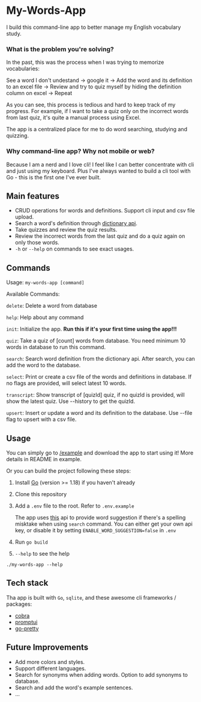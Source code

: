 # My-Words-App
I build this command-line app to better manage my English vocabulary study.

### What is the problem you're solving?

In the past, this was the process when I was trying to memorize vocabularies:

See a word I don't undestand -> google it -> Add the word and its definition to an excel file -> Review and try to quiz myself by hiding the definition column on excel -> Repeat

As you can see, this process is tedious and hard to keep track of my progress. For example, if I want to take a quiz only on the incorrect words from last quiz, it's quite a manual process using Excel. 

The app is a centralized place for me to do word searching, studying and quizzing.

### Why command-line app? Why not mobile or web?

Because I am a nerd and I love cli! I feel like I can better concentrate with cli and just using my keyboard. Plus I've always wanted to build a cli tool with Go - this is the first one I've ever built.
## Main features
- CRUD operations for words and definitions. Support cli input and csv file upload.
- Search a word's definition through [dictionary api](https://dictionaryapi.dev/).
- Take quizzes and review the quiz results.
- Review the incorrect words from the last quiz and do a quiz again on only those words.
- `-h` or `--help` on commands to see exact usages.

## Commands
Usage: `my-words-app [command]`

Available Commands:

  `delete`:      Delete a word from database
  
  `help`:        Help about any command
  
  `init`:        Initialize the app. **Run this if it's your first time using the app!!!**
  
  `quiz`:        Take a quiz of [count] words from database. You need minimum 10 words in database to run this command.
  
  `search`:      Search word definition from the dictionary api. After search, you can add the word to the database.
  
  `select`:      Print or create a csv file of the words and definitions in database. If no flags are provided, will select latest 10 words.
  
  `transcript`:  Show transcript of [quizId] quiz, if no quizId is provided, will show the latest quiz. Use --history to get the quizId.
  
  `upsert`:      Insert or update a word and its definition to the database. Use --file flag to upsert with a csv file.

## Usage
You can simply go to [/example](https://github.com/johnnychang25678/my-words-app/tree/main/example) and download the app to start using it! More details in README in example.

Or you can build the project following these steps:
1. Install [Go](https://go.dev/) (version >= 1.18) if you haven't already
2. Clone this repository
3. Add a `.env` file to the root. Refer to `.env.example` 

    The app uses [this](https://apilayer.com/marketplace/dymt-api) api to provide word suggestion if there's a spelling misktake when using `search` command. You can either get your own api key, or disable it by setting `ENABLE_WORD_SUGGESTION=false` in `.env`
    
4. Run `go build`
5. `--help` to see the help 
``` 
./my-words-app --help
```
## Tech stack
Tha app is built with `Go`, `sqlite`, and these awesome cli frameworks / packages:
- [cobra](https://github.com/spf13/cobra)
- [promptui](https://github.com/manifoldco/promptui)
- [go-pretty](https://github.com/jedib0t/go-pretty)

## Future Improvements
- Add more colors and styles.
- Support different languages.
- Search for synonyms when adding words. Option to add synonyms to database.
- Search and add the word's example sentences.
- ... 
